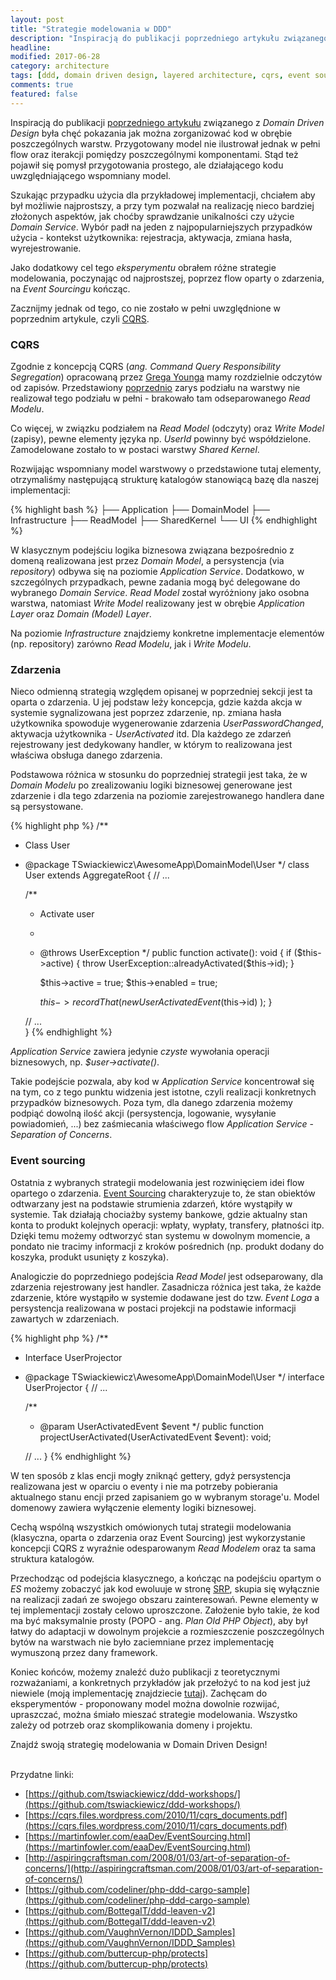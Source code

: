 ```yaml
---
layout: post
title: "Strategie modelowania w DDD"
description: "Inspiracją do publikacji poprzedniego artykułu związanego z Domain Driven Design była chęć pokazania jak można zorganizować kod w obrębie poszczególnych warstw. Przygotowany model nie ilustrował jednak w pełni flow oraz iterakcji pomiędzy poszczególnymi komponentami..."
headline: 
modified: 2017-06-28
category: architecture
tags: [ddd, domain driven design, layered architecture, cqrs, event sourcing, eric evans, vaughn vernon]
comments: true
featured: false
---
```


Inspiracją do publikacji [poprzedniego artykułu](http://tswiackiewicz.github.io/inside-the-source-code/architecture/ddd-layered-architecture/) związanego z *Domain Driven Design* była chęć pokazania jak można zorganizować kod w obrębie poszczególnych warstw. Przygotowany model nie ilustrował jednak w pełni flow oraz iterakcji pomiędzy poszczególnymi komponentami. Stąd też pojawił się pomysł przygotowania prostego, ale działającego kodu uwzględniającego wspomniany model.
    
Szukając przypadku użycia dla przykładowej implementacji, chciałem aby był możliwie najprostszy, a przy tym pozwalał na realizację nieco bardziej złożonych aspektów, jak choćby sprawdzanie unikalności czy użycie *Domain Service*. Wybór padł na jeden z najpopularniejszych przypadków użycia - kontekst użytkownika: rejestracja, aktywacja, zmiana hasła, wyrejestrowanie. 
    
Jako dodatkowy cel tego *eksperymentu* obrałem różne strategie modelowania, poczynając od najprostszej, poprzez flow oparty o zdarzenia, na *Event Sourcingu* kończąc. 

Zacznijmy jednak od tego, co nie zostało w pełni uwzględnione w poprzednim artykule, czyli [CQRS](https://martinfowler.com/bliki/CQRS.html).     

### CQRS

Zgodnie z koncepcją CQRS (*ang. Command Query Responsibility Segregation*) opracowaną przez [Grega Younga](https://cqrs.files.wordpress.com/2010/11/cqrs_documents.pdf) mamy rozdzielnie odczytów od zapisów. Przedstawiony [poprzednio](http://tswiackiewicz.github.io/inside-the-source-code/architecture/ddd-layered-architecture/) zarys podziału na warstwy nie realizował tego podziału w pełni - brakowało tam odseparowanego *Read Modelu*.
  
Co więcej, w związku podziałem na *Read Model* (odczyty) oraz *Write Model* (zapisy), pewne elementy języka np. *UserId* powinny być współdzielone. Zamodelowane zostało to w postaci warstwy *Shared Kernel*.
   
Rozwijając wspomniany model warstwowy o przedstawione tutaj elementy, otrzymaliśmy następującą strukturę katalogów stanowiącą bazę dla naszej implementacji:

{% highlight bash %}
├── Application
├── DomainModel
├── Infrastructure
├── ReadModel
├── SharedKernel
└── UI
{% endhighlight %}

W klasycznym podejściu logika biznesowa związana bezpośrednio z domeną realizowana jest przez *Domain Model*, a persystencja (via *repository*) odbywa się na poziomie *Application Service*. Dodatkowo, w szczególnych przypadkach, pewne zadania mogą być delegowane do wybranego *Domain Service*. *Read Model* został wyróżniony jako osobna warstwa, natomiast *Write Model* realizowany jest w obrębie *Application Layer* oraz *Domain (Model) Layer*.
   
Na poziomie *Infrastructure* znajdziemy konkretne implementacje elementów (np. repository) zarówno *Read Modelu*, jak i *Write Modelu*.    

### Zdarzenia

Nieco odmienną strategią względem opisanej w poprzedniej sekcji jest ta oparta o zdarzenia. U jej podstaw leży koncepcja, gdzie każda akcja w systemie sygnalizowana jest poprzez zdarzenie, np. zmiana hasła użytkownika spowoduje wygenerowanie zdarzenia *UserPasswordChanged*, aktywacja użytkownika - *UserActivated* itd. Dla każdego ze zdarzeń rejestrowany jest dedykowany handler, w którym to realizowana jest właściwa obsługa danego zdarzenia. 

Podstawowa różnica w stosunku do poprzedniej strategii jest taka, że w *Domain Modelu* po zrealizowaniu logiki biznesowej generowane jest zdarzenie i dla tego zdarzenia na poziomie zarejestrowanego handlera dane są persystowane. 

{% highlight php %}
/**
 * Class User
 * @package TSwiackiewicz\AwesomeApp\DomainModel\User
 */
class User extends AggregateRoot
{
    // ...
    
    /**
     * Activate user
     *
     * @throws UserException
     */
    public function activate(): void
    {
        if ($this->active) {
            throw UserException::alreadyActivated($this->id);
        }
        
        $this->active = true;
        $this->enabled = true;
        
        $this->recordThat(
            new UserActivatedEvent($this->id)
        );
    }  
       
    // ...       
}
{% endhighlight %}

*Application Service* zawiera jedynie *czyste* wywołania operacji biznesowych, np. *$user->activate()*. 

    
   
Takie podejście pozwala, aby kod w *Application Service* koncentrował się na tym, co z tego punktu widzenia jest istotne, czyli realizacji konkretnych przypadków biznesowych. Poza tym, dla danego zdarzenia możemy podpiąć dowolną ilość akcji (persystencja, logowanie, wysyłanie powiadomień, ...) bez zaśmiecania właściwego flow *Application Service* - *Separation of Concerns*.   

### Event sourcing

Ostatnia z wybranych strategii modelowania jest rozwinięciem idei flow opartego o zdarzenia. [Event Sourcing](https://martinfowler.com/eaaDev/EventSourcing.html) charakteryzuje to, że stan obiektów odtwarzany jest na podstawie strumienia zdarzeń, które wystąpiły w systemie. Tak działają chociażby systemy bankowe, gdzie aktualny stan konta to produkt kolejnych operacji: wpłaty, wypłaty, transfery, płatności itp. Dzięki temu możemy odtworzyć stan systemu w dowolnym momencie, a pondato nie tracimy informacji z kroków pośrednich (np. produkt dodany do koszyka, produkt usunięty z koszyka).

Analogiczie do poprzedniego podejścia *Read Model* jest odseparowany, dla zdarzenia rejestrowany jest handler. Zasadnicza różnica jest taka, że każde zdarzenie, które wystąpiło w systemie dodawane jest do tzw. *Event Loga* a persystencja realizowana w postaci projekcji na podstawie informacji zawartych w zdarzeniach. 

{% highlight php %}
/**
 * Interface UserProjector
 * @package TSwiackiewicz\AwesomeApp\DomainModel\User
 */
interface UserProjector
{
    // ...
    
    /**
     * @param UserActivatedEvent $event
     */
    public function projectUserActivated(UserActivatedEvent $event): void;

    // ...
}
{% endhighlight %}

W ten sposób z klas encji mogły zniknąć gettery, gdyż persystencja realizowana jest w oparciu o eventy i nie ma potrzeby pobierania aktualnego stanu encji przed zapisaniem go w wybranym storage'u. Model domenowy zawiera wyłączenie elementy logiki biznesowej.  

Cechą wspólną wszystkich omówionych tutaj strategii modelowania (klasyczna, oparta o zdarzenia oraz Event Sourcing) jest wykorzystanie koncepcji CQRS z wyraźnie odesparowanym *Read Modelem* oraz ta sama struktura katalogów. 
 
Przechodząc od podejścia klasycznego, a kończąc na podejściu opartym o *ES* możemy zobaczyć jak kod ewoluuje w stronę [SRP](http://www.oodesign.com/single-responsibility-principle.html), skupia się wyłącznie na realizacji zadań ze swojego obszaru zainteresowań. Pewne elementy w tej implementacji zostały celowo uproszczone. Założenie było takie, że kod ma być maksymalnie prosty (POPO - ang. *Plan Old PHP Object*), aby był łatwy do adaptacji w dowolnym projekcie a rozmieszczenie poszczególnych bytów na warstwach nie było zaciemniane przez implementację wymuszoną przez dany framework.

Koniec końców, możemy znaleźć dużo publikacji z teoretycznymi rozważaniami, a konkretnych przykładów jak przełożyć to na kod jest już niewiele (moją implementację znajdziecie [tutaj](https://github.com/tswiackiewicz/ddd-workshops/)). Zachęcam do eksperymentów - proponowany model można dowolnie rozwijać, upraszczać, można śmiało mieszać strategie modelowania. Wszystko zależy od potrzeb oraz skomplikowania domeny i projektu.  

Znajdź swoją strategię modelowania w Domain Driven Design!

<br />Przydatne linki:

* [https://github.com/tswiackiewicz/ddd-workshops/](https://github.com/tswiackiewicz/ddd-workshops/)  
* [https://cqrs.files.wordpress.com/2010/11/cqrs_documents.pdf](https://cqrs.files.wordpress.com/2010/11/cqrs_documents.pdf)
* [https://martinfowler.com/eaaDev/EventSourcing.html](https://martinfowler.com/eaaDev/EventSourcing.html)    
* [http://aspiringcraftsman.com/2008/01/03/art-of-separation-of-concerns/](http://aspiringcraftsman.com/2008/01/03/art-of-separation-of-concerns/)
* [https://github.com/codeliner/php-ddd-cargo-sample](https://github.com/codeliner/php-ddd-cargo-sample)
* [https://github.com/BottegaIT/ddd-leaven-v2](https://github.com/BottegaIT/ddd-leaven-v2)
* [https://github.com/VaughnVernon/IDDD_Samples](https://github.com/VaughnVernon/IDDD_Samples)
* [https://github.com/buttercup-php/protects](https://github.com/buttercup-php/protects)

